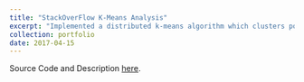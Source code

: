 ```yaml
---
title: "StackOverFlow K-Means Analysis"
excerpt: "Implemented a distributed k-means algorithm which clusters posts on the popular question-answer platform StackOverflow according to their score. Moreover, this clustering was executed in parallel for different programming languages, and the results were compared."
collection: portfolio
date: 2017-04-15
---
```


Source Code and Description [here](https://github.com/ahlusar1989/Spark2SFOverFlow).